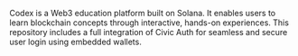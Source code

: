 Codex is a Web3 education platform built on Solana.
It enables users to learn blockchain concepts through interactive, hands-on experiences.
This repository includes a full integration of Civic Auth for seamless and secure user login using embedded wallets.
